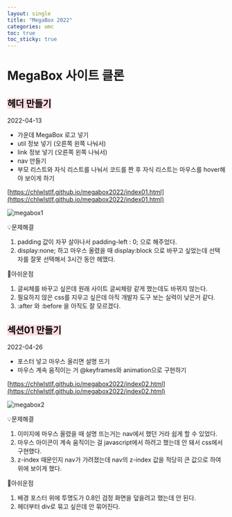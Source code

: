 ```yaml
---
layout: single
title: "MegaBox 2022"
categories: umc
toc: true
toc_sticky: true
---
```


# MegaBox 사이트 클론

## <mark style='background-color: #ffdce0'>헤더 만들기</mark>

2022-04-13

- 가운데 MegaBox 로고 넣기
- util 정보 넣기 (오른쪽 왼쪽 나눠서)
- link 정보 넣기 (오른쪽 왼쪽 나눠서)
- nav 만들기
- 부모 리스트와 자식 리스트를 나눠서 코드를 짠 후 자식 리스트는 마우스를 hover해야 보이게 하기

[https://chlwlstlf.github.io/megabox2022/index01.html](https://chlwlstlf.github.io/megabox2022/index01.html)

![megabox1](https://user-images.githubusercontent.com/63334368/162913022-0913d343-a796-4a9d-8294-9d7f3ce9c0b2.png)

:bulb:문제해결

1. padding 값이 자꾸 살아나서 padding-left : 0; 으로 해주었다.
2. display:none; 하고 마우스 올렸을 때 display:block 으로 바꾸고 싶었는데 선택자를 잘못 선택해서 3시간 동안 헤맸다.

:bookmark:아쉬운점

1. 글씨체를 바꾸고 싶은데 원래 사이트 글씨체랑 같게 했는데도 바뀌지 않는다.
2. 필요하지 않은 css를 지우고 싶은데 아직 개발자 도구 보는 실력이 낮은거 같다.
3. :after 와 :before 을 아직도 잘 모르겠다.

## <mark style='background-color: #ffdce0'>섹션01 만들기</mark>

2022-04-26

- 포스터 넣고 마우스 올리면 설명 뜨기
- 마우스 계속 움직이는 거 @keyframes와 animation으로 구현하기

[https://chlwlstlf.github.io/megabox2022/index02.html](https://chlwlstlf.github.io/megabox2022/index02.html)

![megabox2](https://user-images.githubusercontent.com/63334368/165307170-7e0ce7fd-f299-4367-827d-dbc251170fdf.png)

:bulb:문제해결

1. 이미지에 마우스 올렸을 때 설명 뜨는거는 nav에서 했던 거라 쉽게 할 수 있었다.
2. 마우스 아이콘이 계속 움직이는 걸 javascript에서 하려고 했는데 안 돼서 css에서 구현했다.
3. z-index 때문인지 nav가 가려졌는데 nav의 z-index 값을 적당히 큰 값으로 하여 위에 보이게 했다.

:bookmark:아쉬운점

1. 배경 포스터 위에 투명도가 0.8인 검정 화면을 덮을려고 했는데 안 된다.
2. 헤더부터 div로 묶고 싶은데 안 묶어진다.
